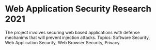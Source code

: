 # Web Application Security Research 2021
 The project involves securing web based applications with defense mechanims that will prevent injection attacks. Topics: Software Security, Web Application Security, Web Browser Security, Privacy.
